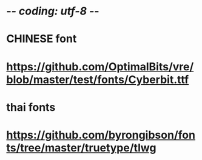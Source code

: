 # -*- coding: utf-8 -*-
#
# CHINESE font
# https://github.com/OptimalBits/vre/blob/master/test/fonts/Cyberbit.ttf
#
# thai fonts
# https://github.com/byrongibson/fonts/tree/master/truetype/tlwg
